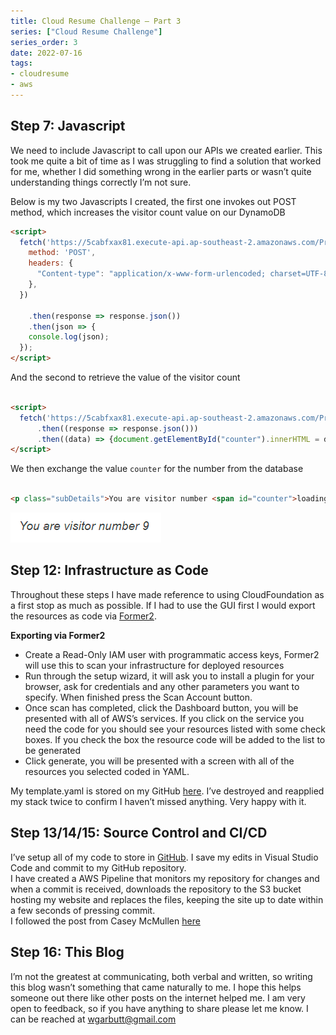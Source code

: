 ```yaml
---
title: Cloud Resume Challenge – Part 3
series: ["Cloud Resume Challenge"]
series_order: 3
date: 2022-07-16
tags:
- cloudresume
- aws
---
```


## Step 7: Javascript

We need to include Javascript to call upon our APIs we created earlier. This took me quite a bit of time as I was struggling to find a solution that worked for me, whether I did something wrong in the earlier parts or wasn&#8217;t quite understanding things correctly I&#8217;m not sure. 

Below is my two Javascripts I created, the first one invokes out POST method, which increases the visitor count value on our DynamoDB
```html
<script>
  fetch('https://5cabfxax81.execute-api.ap-southeast-2.amazonaws.com/Prod/', {
    method: 'POST',
    headers: {
      "Content-type": "application/x-www-form-urlencoded; charset=UTF-8"
    },
  })
 
    .then(response => response.json())
    .then(json => {
    console.log(json);
  });
</script>
```
And the second to retrieve the value of the visitor count 


```html

<script>
  fetch('https://5cabfxax81.execute-api.ap-southeast-2.amazonaws.com/Prod/')
      .then((response => response.json()))  
      .then((data) => {document.getElementById("counter").innerHTML = data})                                
</script>
```

We then exchange the value `counter` for the number from the database

```html
	
<p class="subDetails">You are visitor number <span id="counter">loading...</span></p> 

```

![](../Images/CloudResumeChallenge/image7.png)

## Step 12: Infrastructure as Code

Throughout these steps I have made reference to using CloudFoundation as a first stop as much as possible. If I had to use the GUI first I would export the resources as code via [Former2][1].

  
**Exporting via Former2**  


  * Create a Read-Only IAM user with programmatic access keys, Former2 will use this to scan your infrastructure for deployed resources
  * Run through the setup wizard, it will ask you to install a plugin for your browser, ask for credentials and any other parameters you want to specify. When finished press the Scan Account button.
  * Once scan has completed, click the Dashboard button, you will be presented with all of AWS&#8217;s services. If you click on the service you need the code for you should see your resources listed with some check boxes. If you check the box the resource code will be added to the list to be generated
  * Click generate, you will be presented with a screen with all of the resources you selected coded in YAML.

My template.yaml is stored on my GitHub [here][2]. I&#8217;ve destroyed and reapplied my stack twice to confirm I haven&#8217;t missed anything. Very happy with it.

## Step 13/14/15: Source Control and CI/CD

I&#8217;ve setup all of my code to store in [GitHub][3]. I save my edits in Visual Studio Code and commit to my GitHub repository.  
I have created a AWS Pipeline that monitors my repository for changes and when a commit is received, downloads the repository to the S3 bucket hosting my website and replaces the files, keeping the site up to date within a few seconds of pressing commit.  
I followed the post from Casey McMullen [here][4]

## Step 16: This Blog 

I&#8217;m not the greatest at communicating, both verbal and written, so writing this blog wasn&#8217;t something that came naturally to me. I hope this helps someone out there like other posts on the internet helped me. I am very open to feedback, so if you have anything to share please let me know. I can be reached at <wgarbutt@gmail.com>

 [1]: https://former2.com/
 [2]: https://github.com/wgarbutt/Cloud-Resume-Challenge/blob/main/template.yaml
 [3]: https://github.com/wgarbutt
 [4]: https://aws.plainenglish.io/how-to-set-up-simple-ci-cd-using-aws-codepipeline-with-github-8dc265470184